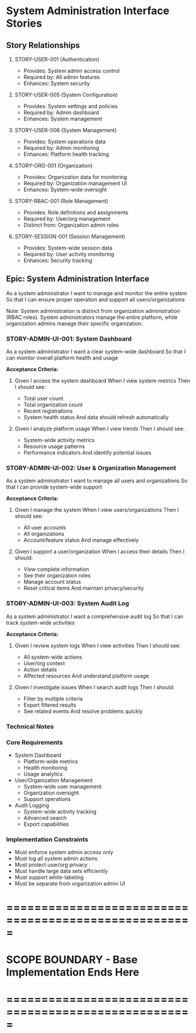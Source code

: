 # System Administration Interface Stories

## Story Relationships
1. STORY-USER-001 (Authentication)
   - Provides: System admin access control
   - Required by: All admin features
   - Enhances: System security

2. STORY-USER-005 (System Configuration)
   - Provides: System settings and policies
   - Required by: Admin dashboard
   - Enhances: System management

3. STORY-USER-006 (System Management)
   - Provides: System operations data
   - Required by: Admin monitoring
   - Enhances: Platform health tracking

4. STORY-ORG-001 (Organization)
   - Provides: Organization data for monitoring
   - Required by: Organization management UI
   - Enhances: System-wide oversight

5. STORY-RBAC-001 (Role Management)
   - Provides: Role definitions and assignments
   - Required by: User/org management
   - Distinct from: Organization admin roles

6. STORY-SESSION-001 (Session Management)
   - Provides: System-wide session data
   - Required by: User activity monitoring
   - Enhances: Security tracking

## Epic: System Administration Interface
As a system administrator
I want to manage and monitor the entire system
So that I can ensure proper operation and support all users/organizations

Note: System administration is distinct from organization administration (RBAC roles).
System administrators manage the entire platform, while organization admins manage
their specific organization.

### STORY-ADMIN-UI-001: System Dashboard
As a system administrator
I want a clear system-wide dashboard
So that I can monitor overall platform health and usage

**Acceptance Criteria:**
1. Given I access the system dashboard
   When I view system metrics
   Then I should see:
   - Total user count
   - Total organization count
   - Recent registrations
   - System health status
   And data should refresh automatically

2. Given I analyze platform usage
   When I view trends
   Then I should see:
   - System-wide activity metrics
   - Resource usage patterns
   - Performance indicators
   And identify potential issues

### STORY-ADMIN-UI-002: User & Organization Management
As a system administrator
I want to manage all users and organizations
So that I can provide system-wide support

**Acceptance Criteria:**
1. Given I manage the system
   When I view users/organizations
   Then I should see:
   - All user accounts
   - All organizations
   - Account/feature status
   And manage effectively

2. Given I support a user/organization
   When I access their details
   Then I should:
   - View complete information
   - See their organization roles
   - Manage account status
   - Reset critical items
   And maintain privacy/security

### STORY-ADMIN-UI-003: System Audit Log
As a system administrator
I want a comprehensive audit log
So that I can track system-wide activities

**Acceptance Criteria:**
1. Given I review system logs
   When I view activities
   Then I should see:
   - All system-wide actions
   - User/org context
   - Action details
   - Affected resources
   And understand platform usage

2. Given I investigate issues
   When I search audit logs
   Then I should:
   - Filter by multiple criteria
   - Export filtered results
   - See related events
   And resolve problems quickly

### Technical Notes

### Core Requirements
- System Dashboard
  - Platform-wide metrics
  - Health monitoring
  - Usage analytics
- User/Organization Management
  - System-wide user management
  - Organization oversight
  - Support operations
- Audit Logging
  - System-wide activity tracking
  - Advanced search
  - Export capabilities

### Implementation Constraints
- Must enforce system admin access only
- Must log all system admin actions
- Must protect user/org privacy
- Must handle large data sets efficiently
- Must support white-labeling
- Must be separate from organization admin UI

# =====================================================
# SCOPE BOUNDARY - Base Implementation Ends Here
# ===================================================== 